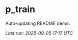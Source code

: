 # p_train

Auto-updating README demo.

<!--START_SECTION:status-->
_Last run: 2025-09-05 17:17 UTC_
<!--END_SECTION:status-->



























































































































































































































































































































































































